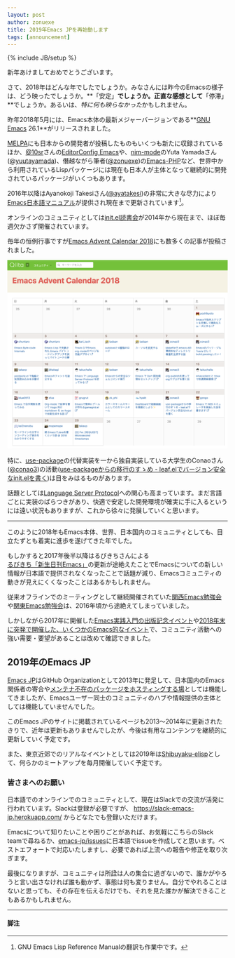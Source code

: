 ```yaml
---
layout: post
author: zonuexe
title: 2019年Emacs JPを再始動します
tags: [announcement]
---
```

{% include JB/setup %}

新年あけましておめでとうございます。

さて、2018年はどんな年でしたでしょうか。みなさんには昨今のEmacsの様子は、どう映ったでしょうか。**「安定」**でしょうか。正直な感想として**「停滞」**でしょうか。あるいは、*特に何も映らなかった*かもしれません。

昨年2018年5月には、Emacs本体の最新メジャーバージョンである**[GNU Emacs] 26.1**がリリースされました。

[MELPA]にも日本からの開発者が投稿したものもいくつも新たに収録されているほか、[@10sr]さんの[EditorConfig Emacs]や、[nim-mode]のYuta Yamadaさん([@yuutayamada])、僭越ながら筆者([@zonuexe])の[Emacs-PHP]など、世界中から利用されているLispパッケージには現在も日本人が主体となって継続的に開発されているパッケージがいくつもあります。

2016年以降はAyanokoji Takesiさん([@ayatakesi])の非常に大きな尽力により[Emacs日本語マニュアル]が提供され現在まで更新されています[^1]。

オンラインのコミュニティとしては[init.el読書会]が2014年から現在まで、ほぼ毎週欠かさず開催されています。

毎年の恒例行事ですが[Emacs Advent Calendar 2018]にも数多くの記事が投稿されました。

[![Emacs Advent Calendar 2018](/images/2019/advent-calendar-2018.png)][Emacs Advent Calendar 2018]

特に、[use-package]の代替実装を一から独自実装している大学生のConaoさん([@conao3])の活動([use-packageからの移行のすゝめ - leaf.elでバージョン安全なinit.elを書く])は目をみはるものがあります。

話題としては[Language Server Protocol]への関心も高まっています。まだ言語ごとに実装のばらつきがあり、快適で安定した開発環境が確実に手に入るというには遠い状況もありますが、これから徐々に発展していくと思います。

--------

このように2018年もEmacs本体、世界、日本国内のコミュニティとしても、目立たずとも着実に進歩を遂げてきた年でした。

もしかすると2017年後半以降はるびきちさんによる[るびきち「新生日刊Emacs」]の更新が途絶えたことでEmacsについての新しい情報が日本語で提供されなくなったことで話題が減り、Emacsコミュニティの動きが見えにくくなったことはあるかもしれません。

従来オフラインでのミーティングとして継続開催されていた[関西Emacs勉強会]や[関東Emacs勉強会]は、2016年頃から途絶えてしまっていました。

しかしながら2017年に開催した[Emacs実践入門の出版記念イベント]や[2018年末に突発で開催した、いくつかのEmacs的なイベント][2018年末のEmacs的なイベント]で、コミュニティ活動への強い需要・要望があることは改めて確認できました。

## 2019年のEmacs JP

[Emacs JP]はGitHub Organizationとして2013年に発足して、日本国内のEmacs関係者の寄合や[メンテナ不在のパッケージをホスティングする場][Emacs JPで管理しているパッケージ]としては機能してきましたが、Emacsユーザー同士のコミュニティのハブや情報提供の主体としては機能していませんでした。

このEmacs JPのサイトに掲載されているページも2013〜2014年に更新されたきりで、近年は更新もありませんでしたが、今後は有用なコンテンツを継続的に更新していく予定です。

また、東京近郊でのリアルなイベントとしては2019年は[Shibuyaku-elisp]として、何らかのミートアップを毎月開催していく予定です。

### 皆さまへのお願い

日本語でのオンラインでのコミュニティとして、現在はSlackでの交流が活発に行われています。Slackは登録が必要ですが、 <https://slack-emacs-jp.herokuapp.com/> からどなたでも登録いただけます。

Emacsについて知りたいことや困りごとがあれば、お気軽にこちらのSlack teamで尋ねるか、[emacs-jp/issues]に日本語でissueを作成してと思います。ベストエフォートで対応いたしますし、必要であれば上流への報告や修正を取り次ぎます。

最後になりますが、コミュニティは所詮は人の集合に過ぎないので、誰かがやろうと言い出さなければ誰も動かず、事態は何も変りません。自分でやれることはないと思っても、その存在を伝えるだけでも、それを見た誰かが解決できることもあるかもしれません。

-----

#### 脚注

[^1]: GNU Emacs Lisp Reference Manualの翻訳も作業中です。

[@10sr]: https://github.com/10sr
[@ayatakesi]: https://github.com/ayatakesi
[@conao3]: https://github.com/conao3
[@rubikitch]: https://github.com/rubikitch
[@yuutayamada]: https://github.com/yuutayamada
[@zonuexe]: https://github.com/zonuexe
[EditorConfig Emacs]: https://github.com/editorconfig/editorconfig-emacs
[Emacs Advent Calendar 2018]: https://qiita.com/advent-calendar/2018/emacs
[Emacs JP]: https://github.com/emacs-jp
[emacs-jp/issues]: https://github.com/emacs-jp/issues/issues
[Emacs-PHP]: https://github.com/emacs-php
[Emacs日本語マニュアル]: https://ayatakesi.github.io/
[GNU Emacs]: https://www.gnu.org/software/emacs/
[Language Server Protocol]: https://microsoft.github.io/language-server-protocol/
[MELPA]: https://melpa.org/#/
[nim-mode]: https://github.com/nim-lang/nim-mode
[Shibuyaku-elisp]: https://shibuya-el.connpass.com/
[use-package]: https://github.com/jwiegley/use-package
[use-packageからの移行のすゝめ - leaf.elでバージョン安全なinit.elを書く]: https://qiita.com/conao3/items/82abfea7a4c81f946e60
[るびきち「新生日刊Emacs」]: http://emacs.rubikitch.com/
[関西Emacs勉強会]: https://atnd.org/events/49196
[関東Emacs勉強会]: https://kantou-emacs.doorkeeper.jp/events/42422
[Emacs実践入門の出版記念イベント]: https://medium.com/@tadsan/%E6%94%B9%E8%A8%82%E6%96%B0%E7%89%88-emacs%E5%AE%9F%E8%B7%B5%E5%85%A5%E9%96%80%E3%81%AE%E5%87%BA%E7%89%88%E8%A8%98%E5%BF%B5%E3%82%A4%E3%83%99%E3%83%B3%E3%83%88%E3%82%92%E9%96%8B%E5%82%AC%E3%81%97%E3%81%9F-8d9300225298
[2018年末のEmacs的なイベント]: https://medium.com/@tadsan/2018%E5%B9%B4%E6%9C%AB%E3%81%AEemacs%E7%9A%84%E3%81%AA%E3%82%A4%E3%83%99%E3%83%B3%E3%83%88-820e65ff76f
[Emacs JPで管理しているパッケージ]: https://emacs-jp.github.io/maintenances/
[init.el読書会]: http://emacs-jp.github.io/reading-init.el/

